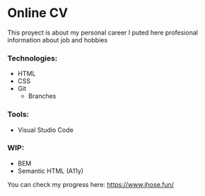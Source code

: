 # Online CV
This proyect is about my personal career
I puted here profesional information about job and hobbies

### Technologies:
- HTML
- CSS
- Git
    - Branches

### Tools:
- Visual Studio Code

### WIP:
- BEM
- Semantic HTML (A11y)

You can check my progress here: https://www.jhose.fun/